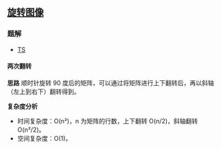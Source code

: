 ## [旋转图像](https://leetcode.cn/problems/rotate-image/)
### 题解
+ [TS](../../ts/128/48.ts)

#### 两次翻转
**思路**
顺时针旋转 90 度后的矩阵，可以通过将矩阵进行上下翻转后，再以斜轴（左上到右下）翻转得到。

**复杂度分析**
+ 时间复杂度：O(n²)，n 为矩阵的行数，上下翻转 O(n/2)，斜轴翻转 O(n²/2)。
+ 空间复杂度：O(1)。